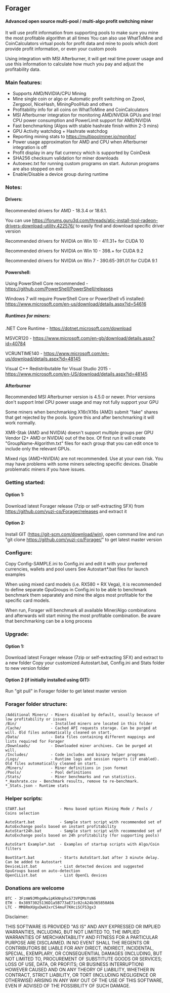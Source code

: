 ## Forager
#### Advanced open source multi-pool / multi-algo profit switching miner

It will use profit information from supporting pools to make sure you mine the most profitable algorithm at all times
You can also use WhatToMine and CoinCalculators virtual pools for profit data and mine to pools which dont provide profit information, or even your custom pools

Using integration with MSI Afterburner, it will get real time power usage and use this information to calculate how much you pay and adjust the profitability data.

### Main features:
- Supports AMD/NVIDIA/CPU Mining
- Mine single coin or algo or Automatic profit switching on Zpool, Zergpool, NiceHash, MiningPoolHub and others
- Profitability info for all coins on WhatToMine and CoinCalculators
- MSI Afterburner integration for monitoring AMD/NVIDIA GPUs and Intel CPU power consumption and PowerLimit support for AMD/NVIDIA
- Fast benchmarking (Algos with stable hashrate finish within 2-3 mins)
- GPU Activity watchdog + Hashrate watchdog
- Reporting mining stats to https://multipoolminer.io/monitor/
- Power usage approximation for AMD and CPU when Afterburner integration is off
- Profit display in any fiat currency which is supported by CoinDesk
- SHA256 checksum validation for miner downloads
- Autoexec.txt for running custom programs on start. Autorun programs are also stopped on exit
- Enable/Disable a device group during runtime


### Notes:

#### Drivers:

Recommended drivers for AMD - 18.3.4 or 18.6.1.

You can use https://forums.guru3d.com/threads/atic-install-tool-radeon-drivers-download-utility.422576/ to easily find and download specific driver version

Recommended drivers for NVIDIA on Win 10 - 411.31+ for CUDA 10

Recommended drivers for NVIDIA on Win 10 - 398.+ for CUDA 9.2

Recommended drivers for NVIDIA on Win 7 - 390.65-391.01 for CUDA 9.1


#### Powershell:

Using PowerShell Core recommended - https://github.com/PowerShell/PowerShell/releases

Windows 7 will require PowerShell Core or PowerShell v5 installed: https://www.microsoft.com/en-us/download/details.aspx?id=54616


##### Runtimes for miners:

.NET Core Runtime - https://dotnet.microsoft.com/download

MSVCR120 - https://www.microsoft.com/en-gb/download/details.aspx?id=40784

VCRUNTIME140 - https://www.microsoft.com/en-us/download/details.aspx?id=48145

Visual C++ Redistributable for Visual Studio 2015 - https://www.microsoft.com/en-US/download/details.aspx?id=48145


#### Afterburner

Recommended MSI Afterburner version is 4.5.0 or newer.
Prior versions don't support Intel CPU power usage and may not fully support your GPU

Some miners when benchmarking X16r/X16s (AMD) submit "fake" shares that get rejected by the pools.
Ignore this and after benchmarking it will work normally.

XMR-Stak (AMD and NVIDIA) doesn't support multiple groups per GPU Vendor (2+ AMD or NVIDIA) out of the box.
Of first run it will create "GroupName-Algorithm.txt" files for each group that you can edit once to include only the relevant GPUs.

Mixed rigs (AMD+NVIDIA) are not recommended. Use at your own risk.
You may have problems with some miners selecting specific devices. Disable problematic miners if you have issues.


### Getting started:
#### Option 1:

Download latest Forager release (7zip or self-extracting SFX) from https://github.com/yuzi-co/Forager/releases and extract it

#### Option 2:

Install GIT (https://git-scm.com/download/win), open command line and run "git clone https://github.com/yuzi-co/Forager/" to get latest master version

### Configure:

Copy Config-SAMPLE.ini to Config.ini and edit it with your preferred currencies, wallets and pool users
See Autostart*.bat files for launch examples

When using mixed card models (i.e. RX580 + RX Vega), it is recommended to define separate GpuGroups in Config.ini to be able to benchmark benchmark them separately and mine the algos most profitable for the specific card models.

When run, Forager will benchmark all available Miner/Algo combinations and afterwards will start mining the most profitable combination.
Be aware that benchmarking can be a long process

### Upgrade:
#### Option 1:

Download latest Forager release (7zip or self-extracting SFX) and extract to a new folder
Copy your customized Autostart.bat, Config.ini and Stats folder to new version folder

#### Option 2 (if initially installed using GIT):

Run "git pull" in Forager folder to get latest master version


### Forager folder structure:
```
/Additional Miners/ - Miners disabled by default, usually because of low profitability or issues
/Bin/               - Installed miners are located in this folder
/Cache/             - Cached API requests storage. Can be purged at will. Old files automatically cleaned on start.
/Data/              - Data files containing different mappings and lists required for Forager
/Downloads/         - Downloaded miner archives. Can be purged at will.
/Includes/          - Code includes and binary helper programs
/Logs/              - Runtime logs and session reports (if enabled). Old files automatically cleaned on start.
/Miners/            - Miner definitions in json format
/Pools/             - Pool definitions
/Stats/             - Miner benchmarks and run statistics. *_Hashrate.csv - Benchmark results, remove to re-benchmark. *_Stats.json - Runtime stats
```

### Helper scripts:
```
START.bat               - Menu based option Mining Mode / Pools / Coins selection

AutoStart.bat           - Sample start script with recommended set of AutoExchange pools based on instant profitability
AutoStart24h.bat        - Sample start script with recommended set of AutoExchange pools based on 24h profitability (for supporting pools)

AutoStart Example*.bat  - Examples of startup scripts with Algo/Coin filters

BootStart.bat           - Starts AutoStart.bat after 3 minute delay. Can be added to Autostart
DeviceList.bat          - List detected devices and suggested GpuGroups based on auto-detection
OpenCLList.bat          - List OpenCL devices
```


### Donations are welcome
```
BTC - 3FzmW9JMhgmRwipKkNnphxG73VPQMsYsN6
ETH - 0x38973025136D1a5B773aE71c02cA24b365850A9A
LTC - MM8RmXUgxDwHJxrC54muF7KHciSCFS3gx3
```

Disclaimer:

THIS SOFTWARE IS PROVIDED "AS IS" AND ANY EXPRESSED OR IMPLIED WARRANTIES, INCLUDING, BUT NOT LIMITED TO, THE IMPLIED WARRANTIES OF MERCHANTABILITY AND FITNESS FOR A PARTICULAR PURPOSE ARE DISCLAIMED. IN NO EVENT SHALL THE REGENTS OR CONTRIBUTORS BE LIABLE FOR ANY DIRECT, INDIRECT, INCIDENTAL, SPECIAL, EXEMPLARY, OR CONSEQUENTIAL DAMAGES (INCLUDING, BUT NOT LIMITED TO, PROCUREMENT OF SUBSTITUTE GOODS OR SERVICES; LOSS OF USE, DATA, OR PROFITS; OR BUSINESS INTERRUPTION)
HOWEVER CAUSED AND ON ANY THEORY OF LIABILITY, WHETHER IN CONTRACT, STRICT LIABILITY, OR TORT (INCLUDING NEGLIGENCE OR OTHERWISE) ARISING IN ANY WAY OUT OF THE USE OF THIS SOFTWARE, EVEN IF ADVISED OF THE POSSIBILITY OF SUCH DAMAGE.
